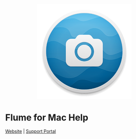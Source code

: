 <p style="text-align: center; margin-top: 1em;"><img src="/home/assets/icon.png" width="60%" height="60%" /></p>

<div class="center"><h1>Flume for Mac Help</h2></div>

<div class="center"><a href="https://flumeapp.com/">Website</a> | <a href="https://flumeapp.com/support/">Support Portal</a></div>


